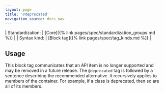 ```yaml
---
layout: page
title: '@deprecated'
navigation_source: docs_nav
---
```


| Standardization: | [Core]({% link pages/spec/standardization_groups.md %}) |
| Syntax kind: | [Block tag]({% link pages/spec/tag_kinds.md %}) |


## Usage

This block tag communicates that an API item is no longer supported and may be removed in a future release.
The `@deprecated` tag is followed by a sentence describing the recommended alternative.  It recursively applies
to members of the container.  For example, if a class is deprecated, then so are all of its members.


